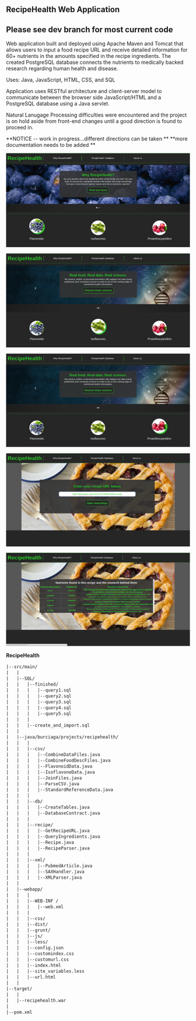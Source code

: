 ## RecipeHealth Web Application

## **Please see dev branch for most current code**
Web application built and deployed using Apache Maven and Tomcat that allows users to input a food recipe URL and receive detailed information for 60+ nutrients in the amounts specified in the recipe ingredients. The created PostgreSQL database connects the nutrients to medically backed research regarding human health and disease.

Uses: Java, JavaScript, HTML, CSS, and SQL 

Application uses RESTful architecture and client-server model to communicate between the browser side JavaScript/HTML and a PostgreSQL database using a Java servlet.

Natural Lanugage Processing difficulties were encountered and the project is on hold aside from front-end changes until a good direction is found to proceed in. 

**NOTICE -- work in progress...different directions can be taken **
**more documentation needs to be added **

![Image could not be loaded](home1.png "RecipeHealth_Home")


![Image could not be loaded](home2.png "RecipeHealth_Home")


![Image could not be loaded](home3.png "RecipeHealth_Home")


![Image could not be loaded](db1.png "RecipeHealth_Search")


![Image could not be loaded](db2.png "RecipeHealth_Search")


**RecipeHealth**

	|--src/main/
	|	|
	|	|--SQL/
	|	|	|--finished/
	|	|	|	|--query1.sql
	|	|	|	|--query2.sql
	|	|	|	|--query3.sql
	|	|	|	|--query4.sql
	|	|	|	|--query5.sql
	|	|	|
	|	|	|--create_and_import.sql
	|	|
	|	|--java/burciaga/projects/recipehealth/
	|	|	|
	|	|	|--csv/
	|	|	|	|--CombineDataFiles.java
	|	|	|	|--CombineFoodDescFiles.java
	|	|	|	|--FlavonoidData.java
	|	|	|	|--IsoflavoneData.java
	|	|	|	|--JoinFiles.java
	|	|	|	|--ParseCSV.java
	|	|	|	|--StandardReferenceData.java
	|	|	|
	|	|	|--db/
	|	|	|	|--CreateTables.java
	|	|	|	|--DatabaseContract.java
	|	|	|
	|	|	|--recipe/
	|	|	|	|--GetRecipeURL.java
	|	|	|	|--QueryIngredients.java
	|	|	|	|--Recipe.java
	|	|	|	|--RecipeParser.java
	|	|	|
	|	|	|--xml/
	|	|	|	|--PubmedArticle.java
	|	|	|	|--SAXHandler.java
	|	|	|	|--XMLParser.java
	|	|	
	|	|--webapp/
	|	|	|
	|	|	|--WEB-INF /
	|	|	|	|--web.xml
	|	|	|
	|	|	|--css/
	|	|	|--dist/
	|	|	|--grunt/
	|	|	|--js/
	|	|	|--less/
	|	|	|--config.json
	|	|	|--customindex.css
	|	|	|--customurl.css
	|	|	|--index.html
	|	|	|--site_variables.less
	|	|	|--url.html
	|	|
	|--target/
	|	|
	|	|--recipehealth.war
	|
	|--pom.xml
